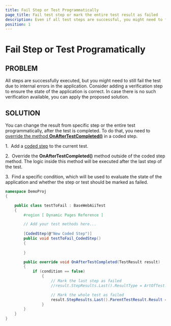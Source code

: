 ```yaml
---
title: Fail Step or Test Programmatically
page_title: Fail test step or mark the entire test result as failed
description: Even if all test steps are successful, you might need to fail one step or the entire test at the end of the execution. You can do that programmatically in OnAfterTestCompleted method.
position: 1
---
```

# Fail Step or Test Programatically

## PROBLEM

All steps are successfully executed, but you might need to still fail the test due to internal errors in the application. Consider adding a verification step to ensure the state of the application is correct. In case there is no such verification available, you can apply the proposed solution.

## SOLUTION

You can change the result from specific step or the entire test programmatically, after the test is completed. To do that, you need to <a href="/advanced-topics/coded-samples/general/custom-scripts-before-after" target="_blank">override the method **OnAfterTestCompleted()**</a> in a coded step.

1.&nbsp; Add a <a href="/features/custom-steps/script-step" target="_blank">coded step</a> to the current test.

2.&nbsp; Override the **OnAfterTestCompleted()** method outside of the coded step method. The logic inside this method will be executed after the last step of the test.

3.&nbsp; Find a specific condition, which will be used to evaluate the state of the application and whether the step or test should be marked as failed.

```C#
namespace DemoProj
{

    public class testToFail : BaseWebAiiTest
    {
        #region [ Dynamic Pages Reference ]

        // Add your test methods here...
    
        [CodedStep(@"New Coded Step")]
        public void testToFail_CodedStep()
        {
            
        }

        public override void OnAfterTestCompleted(TestResult result)
        {
            if (condition == false)
                {
                    // Mark the last step as failed
                    //result.StepResults.Last().ResultType = ArtOfTest.Common.Design.ResultType.Fail; 

                    // Mark the whole test as failed 
                    result.StepResults.Last().ParentTestResult.Result = ArtOfTest.Common.Design.ResultType.Fail;             
                }    
        }
    }   
}
```
